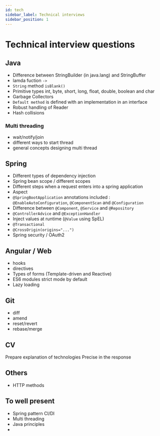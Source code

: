 ```yaml
---
id: tech
sidebar_label: Technical interviews
sidebar_position: 1
---
```


# Technical interview questions

## Java
- Difference between StringBuilder (in java.lang) and StringBuffer
- lamda fuction `->`
- `String` method `isBlank()`
- Primitive types int, byte, short, long, float, double, boolean and char
- Garbage Collectors
- `Default method` is defined with an implementation in an interface
- Robust handling of Reader
- Hash collisions

### Multi threading
- wait/notify/join
- different ways to start thread
- general concepts designing multi thread


## Spring
- Different types of dependency injection
- Spring bean scope / different scopes
- Different steps when a request enters into a spring application
- Aspect
- `@SpringBootApplication` annotations included : `@EnableAutoConfiguration`, `@ComponentScan` and `@Configuration`
- Difference between `@Component`, `@Service` and `@Repository`
- `@ControllerAdvice` and `@ExceptionHandler`
- Inject values at runtime (`@Value` using SpEL)
- `@Transactional`
- `@CrossOrigin(origins="...")`
- Spring security / OAuth2

## Angular / Web
- hooks
- directives
- Types of forms (Template-driven and Reactive)
- ES6 modules strict mode by default
- Lazy loading

## Git
- diff
- amend
- reset/revert
- rebase/merge

## CV
Prepare explanation of technologies
Precise in the response

## Others
- HTTP methods


## To well present
- Spring pattern CI/DI
- Multi threading
- Java principles
- 